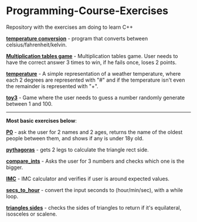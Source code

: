 # Programming-Course-Exercises
Repository with the exercises am doing to learn C++

[**temperature conversion**](https://github.com/MarcoDSilva/Learning_Cpp/blob/master/temperature_converter.cpp) - program that converts between celsius/fahrenheit/kelvin.

[**Multiplication tables game**](https://github.com/MarcoDSilva/Programming-Course-Exercises/blob/master/multiplication_tables_game.cpp) - Multiplication tables game. User needs to have the correct answer 3 times to win, if he fails once, loses 2 points.

[**temperature**](https://github.com/MarcoDSilva/Programming-Course-Exercises/blob/master/temp.cpp) - A simple representation of a weather temperature, where each 2 degrees are represented with "#" and if the temperature isn't even the remainder is represented with "+".

[**toy3**](https://github.com/MarcoDSilva/Learning_Cpp/blob/master/toy3.cpp) - Game where the user needs to guess a number randomly generate between 1 and 100.

-----------------------------------

**Most basic exercises below**:

[**P0**](https://github.com/MarcoDSilva/Learning_Cpp/blob/master/p0.cpp) - ask the user for 2 names and 2 ages, returns the name of the oldest people between them, and shows if any is under 18y old.

[**pythagoras**](https://github.com/MarcoDSilva/Programming-Course-Exercises/blob/master/pythagoras.cpp) - gets 2 legs to calculate the triangle rect side.

[**compare_ints**](https://github.com/MarcoDSilva/Programming-Course-Exercises/blob/master/compare_ints.cpp) - Asks the user for 3 numbers and checks which one is the bigger.

[**IMC**](https://github.com/MarcoDSilva/Programming-Course-Exercises/blob/master/IMC.cpp) - IMC calculator and verifies if user is around expected values.

[**secs_to_hour**](https://github.com/MarcoDSilva/Programming-Course-Exercises/blob/master/secs_to_hour.cpp) - convert the input seconds to (hour/min/sec), with a while loop.

[**triangles sides**](https://github.com/MarcoDSilva/Learning_Cpp/blob/master/triangle_sides.cpp) - checks the sides of triangles to return if it's equilateral, isosceles or scalene.
